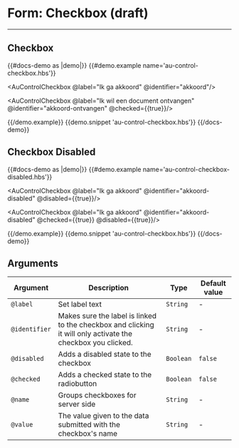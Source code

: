 # Form: Checkbox (draft)

---

## Checkbox

{{#docs-demo as |demo|}}
  {{#demo.example name='au-control-checkbox.hbs'}}
    <div class="au-c-form">
      <p>
        <AuControlCheckbox @label="Ik ga akkoord" @identifier="akkoord"/>
      </p>
      <p>
        <AuControlCheckbox @label="Ik wil een document ontvangen" @identifier="akkoord-ontvangen" @checked={{true}}/>
      </p>
    </div>
  {{/demo.example}}
  {{demo.snippet 'au-control-checkbox.hbs'}}
{{/docs-demo}}

## Checkbox Disabled

{{#docs-demo as |demo|}}
  {{#demo.example name='au-control-checkbox-disabled.hbs'}}
    <div class="au-c-form">
      <p>
        <AuControlCheckbox @label="Ik ga akkoord" @identifier="akkoord-disabled" @disabled={{true}}/>
      </p>
      <p>
        <AuControlCheckbox @label="Ik ga akkoord" @identifier="akkoord-disabled" @checked={{true}} @disabled={{true}}/>
      </p>
    </div>
  {{/demo.example}}
  {{demo.snippet 'au-control-checkbox.hbs'}}
{{/docs-demo}}

## Arguments

| Argument      | Description | Type | Default value |
| ------------- | ----------- | ---- | ------------- |
| `@label` | Set label text  | `String` | - |
| `@identifier` | Makes sure the label is linked to the checkbox and clicking it will only activate the checkbox you clicked.  | `String` | - |
| `@disabled` | Adds a disabled state to the checkbox | `Boolean` | `false` |
| `@checked` | Adds a checked state to the radiobutton | `Boolean` | `false` |
| `@name` | Groups checkboxes for server side  | `String` | - |
| `@value` | The value given to the data submitted with the checkbox's name  | `String` | - |
